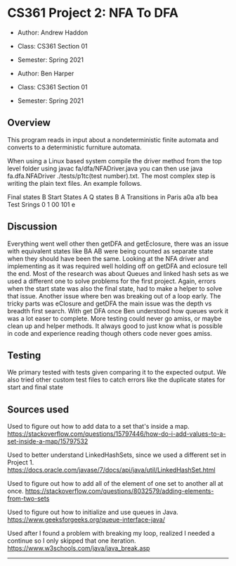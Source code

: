 # CS361 Project 2: NFA To DFA

* Author: Andrew Haddon
* Class: CS361 Section 01
* Semester: Spring 2021

* Author: Ben Harper
* Class: CS361 Section 01
* Semester: Spring 2021


## Overview
This program reads in input about a nondeterministic finite automata and converts to a deterministic furniture automata. 

When using a Linux based system compile the driver method from the top level folder using javac fa/dfa/NFADriver.java you can then use java fa.dfa.NFADriver ./tests/p1tc(test number).txt. The most complex step is writing the plain text files.
An example follows.

Final states  			B
Start States			A
Q states 			B A
Transitions in Paris 		a0a a1b bea
Test Srings			0
1
00
101
e

## Discussion


Everything went well other then getDFA and getEclosure, there was an issue with equivalent states like BA AB were being counted as separate state when they should have been the same. 
Looking at the NFA driver and implementing as it was required well holding off on getDFA and eclosure tell the end.
Most of the research was about Queues and linked hash sets as we used a different one to solve problems for the first project.
Again, errors when the start state was also the final state, had to make a helper to solve that issue. Another issue where ben was breaking out of a loop early. 
The tricky parts was eClosure and getDFA the main issue was the depth vs breadth first search. 
With get DFA once Ben understood how queues work it was a lot easer to complete. 
More testing could never go amiss, or maybe clean up and helper methods. 
It always good to just know what is possible in code and experience reading though others code never goes amiss.

## Testing

We primary tested with tests given comparing it to the expected output. We also tried other custom test files to catch errors like the duplicate states for start and final state

## Sources used

Used to figure out how to add data to a set that's inside a map.
https://stackoverflow.com/questions/15797446/how-do-i-add-values-to-a-set-inside-a-map/15797532

Used to better understand LinkedHashSets, since we used a different set in Project 1.
https://docs.oracle.com/javase/7/docs/api/java/util/LinkedHashSet.html

Used to figure out how to add all of the element of one set to another all at once.
https://stackoverflow.com/questions/8032579/adding-elements-from-two-sets

Used to figure out how to initialize and use queues in Java.
https://www.geeksforgeeks.org/queue-interface-java/

Used after I found a problem with breaking my loop, realized I needed a continue so I only skipped that one iteration.
https://www.w3schools.com/java/java_break.asp


----------
